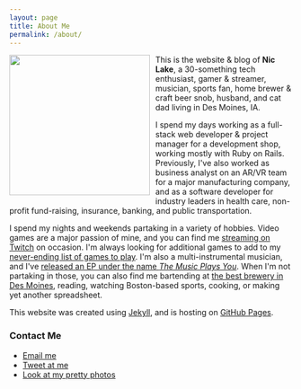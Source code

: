 ```yaml
---
layout: page
title: About Me
permalink: /about/
---
```



<img src="https://imgur.com/5HzYjig.jpg" style="float: left; width: 250px; margin: 0 10px 10px 0;" />

This is the website & blog of **Nic Lake**, a 30-something tech enthusiast, gamer & streamer, musician, sports fan, home brewer & craft beer snob, husband, and cat dad living in Des Moines, IA.

I spend my days working as a full-stack web developer & project manager for a development shop, working mostly with Ruby on Rails. Previously, I've also worked as business analyst on an AR/VR team for a major manufacturing company, and as a software developer for industry leaders in health care, non-profit fund-raising, insurance, banking, and public transportation.

I spend my nights and weekends partaking in a variety of hobbies. Video games are a major passion of mine, and you can find me [streaming on Twitch](https://twitch.tv/PhoenixUNI) on occasion. I'm always looking for additional games to add to my [never-ending list of games to play](https://docs.google.com/spreadsheets/d/1zg-SOYI8DlH-ibSNslfPtq0xJB4sEMb_7OHKbq2qclk/edit?usp=sharing). I'm also a multi-instrumental musician, and I've [released an EP under the name *The Music Plays You*](http://themusicplaysyou.bandcamp.com). When I'm not partaking in those, you can also find me bartending at [the best brewery in Des Moines](http://www.confluencebrewing.com), reading, watching Boston-based sports, cooking, or making yet another spreadsheet.

This website was created using [Jekyll](https://jekyllrb.com/), and is hosting on [GitHub Pages](https://pages.github.com/).

### Contact Me

- [Email me](mailto:niclake13@gmail.com)
- [Tweet at me](http://twitter.com/niclake)
- [Look at my pretty photos](http://instagram.com/niclake)

[selfie]: https://imgur.com/5HzYjig.jpg